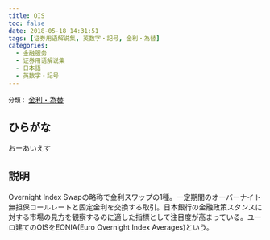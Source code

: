 ```yaml
---
title: OIS
toc: false
date: 2018-05-18 14:31:51
tags: [证券用语解说集, 英数字・記号, 金利・為替]
categories:
  - 金融服务
  - 证券用语解说集
  - 日本語
  - 英数字・記号
---
```


`分類：` [金利・為替](/tags/金利・為替/)

## ひらがな

おーあいえす

## 説明

Overnight Index Swapの略称で金利スワップの1種。一定期間のオーバーナイト無担保コールレートと固定金利を交換する取引。日本銀行の金融政策スタンスに対する市場の見方を観察するのに適した指標として注目度が高まっている。ユーロ建てのOISをEONIA(Euro Overnight Index Averages)という。
